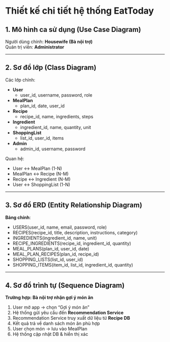 # Thiết kế chi tiết hệ thống EatToday

## 1. Mô hình ca sử dụng (Use Case Diagram)

Người dùng chính: **Housewife (Bà nội trợ)**  
Quản trị viên: **Administrator**


---

## 2. Sơ đồ lớp (Class Diagram)

Các lớp chính:

- **User**
  - user_id, username, password, role
- **MealPlan**
  - plan_id, date, user_id
- **Recipe**
  - recipe_id, name, ingredients, steps
- **Ingredient**
  - ingredient_id, name, quantity, unit
- **ShoppingList**
  - list_id, user_id, items
- **Admin**
  - admin_id, username, password

Quan hệ:
- User ↔ MealPlan (1-N)
- MealPlan ↔ Recipe (N-M)
- Recipe ↔ Ingredient (N-M)
- User ↔ ShoppingList (1-N)

---

## 3. Sơ đồ ERD (Entity Relationship Diagram)

**Bảng chính**:

- USERS(user_id, name, email, password, role)
- RECIPES(recipe_id, title, description, instructions, category)
- INGREDIENTS(ingredient_id, name, unit)
- RECIPE_INGREDIENTS(recipe_id, ingredient_id, quantity)
- MEAL_PLANS(plan_id, user_id, date)
- MEAL_PLAN_RECIPES(plan_id, recipe_id)
- SHOPPING_LISTS(list_id, user_id)
- SHOPPING_ITEMS(item_id, list_id, ingredient_id, quantity)

---

## 4. Sơ đồ trình tự (Sequence Diagram)

**Trường hợp: Bà nội trợ nhận gợi ý món ăn**

1. User mở app → chọn “Gợi ý món ăn”
2. Hệ thống gửi yêu cầu đến **Recommendation Service**
3. Recommendation Service truy xuất dữ liệu từ **Recipe DB**
4. Kết quả trả về danh sách món ăn phù hợp
5. User chọn món → lưu vào MealPlan
6. Hệ thống cập nhật DB & hiển thị xác
